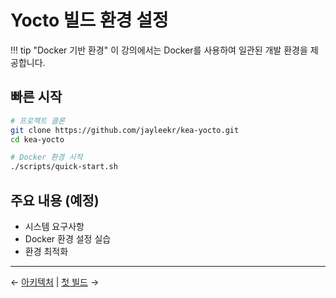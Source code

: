 # Yocto 빌드 환경 설정

!!! tip "Docker 기반 환경"
    이 강의에서는 Docker를 사용하여 일관된 개발 환경을 제공합니다.

## 빠른 시작

```bash
# 프로젝트 클론
git clone https://github.com/jayleekr/kea-yocto.git
cd kea-yocto

# Docker 환경 시작
./scripts/quick-start.sh
```

## 주요 내용 (예정)

- 시스템 요구사항
- Docker 환경 설정 실습
- 환경 최적화

---

← [아키텍처](architecture.md) | [첫 빌드](first-build.md) → 